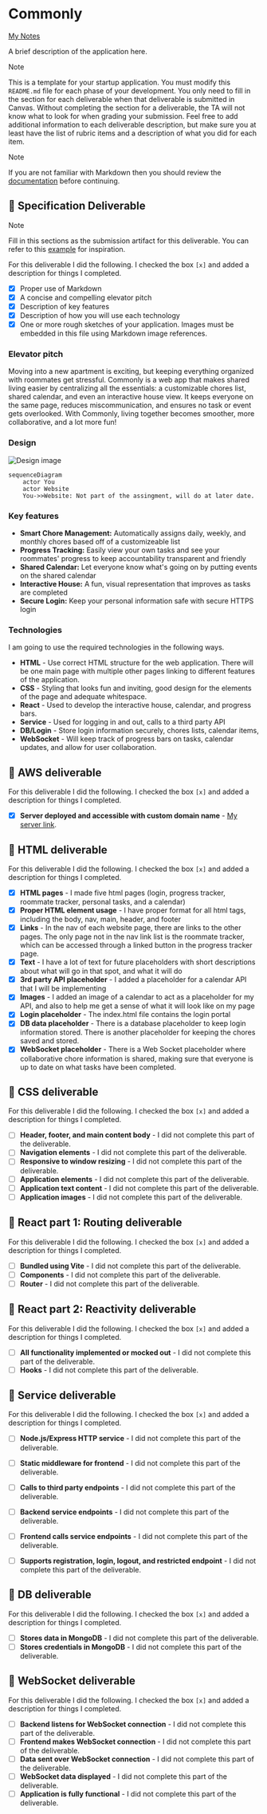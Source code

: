# Commonly

[My Notes](notes.md)

A brief description of the application here. 

> [!NOTE]
>  This is a template for your startup application. You must modify this `README.md` file for each phase of your development. You only need to fill in the section for each deliverable when that deliverable is submitted in Canvas. Without completing the section for a deliverable, the TA will not know what to look for when grading your submission. Feel free to add additional information to each deliverable description, but make sure you at least have the list of rubric items and a description of what you did for each item.

> [!NOTE]
>  If you are not familiar with Markdown then you should review the [documentation](https://docs.github.com/en/get-started/writing-on-github/getting-started-with-writing-and-formatting-on-github/basic-writing-and-formatting-syntax) before continuing.

## 🚀 Specification Deliverable

> [!NOTE]
>  Fill in this sections as the submission artifact for this deliverable. You can refer to this [example](https://github.com/webprogramming260/startup-example/blob/main/README.md) for inspiration.

For this deliverable I did the following. I checked the box `[x]` and added a description for things I completed.

- [x] Proper use of Markdown
- [x] A concise and compelling elevator pitch
- [x] Description of key features
- [x] Description of how you will use each technology
- [x] One or more rough sketches of your application. Images must be embedded in this file using Markdown image references.

### Elevator pitch

Moving into a new apartment is exciting, but keeping everything organized with roommates get stressful. Commonly is a web app that makes shared living easier by centralizing all the essentials: a customizable chores list, shared calendar, and even an interactive house view. It keeps everyone on the same page, reduces miscommunication, and ensures no task or event gets overlooked. With Commonly, living together becomes smoother, more collaborative, and a lot more fun!

### Design

![Design image](web_plan.JPG)

```mermaid
sequenceDiagram
    actor You
    actor Website
    You->>Website: Not part of the assingment, will do at later date.
```

### Key features

- **Smart Chore Management:** Automatically assigns daily, weekly, and monthly chores based off of a customizeable list
- **Progress Tracking:** Easily view your own tasks and see your roommates' progress to keep accountability transparent and friendly
- **Shared Calendar:** Let everyone know what's going on by putting events on the shared calendar
- **Interactive House:** A fun, visual representation that improves as tasks are completed
- **Secure Login:** Keep your personal information safe with secure HTTPS login

### Technologies

I am going to use the required technologies in the following ways.

- **HTML** - Use correct HTML structure for the web application. There will be one main page with multiple other pages linking to different features of the application. 
- **CSS** - Styling that looks fun and inviting, good design for the elements of the page and adequate whitespace.
- **React** - Used to develop the interactive house, calendar, and progress bars. 
- **Service** - Used for logging in and out, calls to a third party API
- **DB/Login** - Store login information securely, chores lists, calendar items, 
- **WebSocket** - Will keep track of progress bars on tasks, calendar updates, and allow for user collaboration.

## 🚀 AWS deliverable

For this deliverable I did the following. I checked the box `[x]` and added a description for things I completed.

- [x] **Server deployed and accessible with custom domain name** - [My server link](https://whitneystirling.com).

## 🚀 HTML deliverable

For this deliverable I did the following. I checked the box `[x]` and added a description for things I completed.

- [x] **HTML pages** - I made five html pages (login, progress tracker, roommate tracker, personal tasks, and a calendar)
- [x] **Proper HTML element usage** - I have proper format for all html tags, including the body, nav, main, header, and footer
- [x] **Links** - In the nav of each website page, there are links to the other pages. The only page not in the nav link list is the roommate tracker, which can be accessed through a linked button in the progress tracker page. 
- [x] **Text** - I have a lot of text for future placeholders with short descriptions about what will go in that spot, and what it will do
- [x] **3rd party API placeholder** - I added a placeholder for a calendar API that I will be implementing
- [x] **Images** - I added an image of a calendar to act as a placeholder for my API, and also to help me get a sense of what it will look like on my page
- [x] **Login placeholder** - The index.html file contains the login portal
- [x] **DB data placeholder** - There is a database placeholder to keep login information stored. There is another placeholder for keeping the chores saved and stored.
- [x] **WebSocket placeholder** - There is a Web Socket placeholder where collaborative chore information is shared, making sure that everyone is up to date on what tasks have been completed. 

## 🚀 CSS deliverable

For this deliverable I did the following. I checked the box `[x]` and added a description for things I completed.

- [ ] **Header, footer, and main content body** - I did not complete this part of the deliverable.
- [ ] **Navigation elements** - I did not complete this part of the deliverable.
- [ ] **Responsive to window resizing** - I did not complete this part of the deliverable.
- [ ] **Application elements** - I did not complete this part of the deliverable.
- [ ] **Application text content** - I did not complete this part of the deliverable.
- [ ] **Application images** - I did not complete this part of the deliverable.

## 🚀 React part 1: Routing deliverable

For this deliverable I did the following. I checked the box `[x]` and added a description for things I completed.

- [ ] **Bundled using Vite** - I did not complete this part of the deliverable.
- [ ] **Components** - I did not complete this part of the deliverable.
- [ ] **Router** - I did not complete this part of the deliverable.

## 🚀 React part 2: Reactivity deliverable

For this deliverable I did the following. I checked the box `[x]` and added a description for things I completed.

- [ ] **All functionality implemented or mocked out** - I did not complete this part of the deliverable.
- [ ] **Hooks** - I did not complete this part of the deliverable.

## 🚀 Service deliverable

For this deliverable I did the following. I checked the box `[x]` and added a description for things I completed.

- [ ] **Node.js/Express HTTP service** - I did not complete this part of the deliverable.
- [ ] **Static middleware for frontend** - I did not complete this part of the deliverable.
- [ ] **Calls to third party endpoints** - I did not complete this part of the deliverable.
- [ ] **Backend service endpoints** - I did not complete this part of the deliverable.
- [ ] **Frontend calls service endpoints** - I did not complete this part of the deliverable.
- [ ] **Supports registration, login, logout, and restricted endpoint** - I did not complete this part of the deliverable.


## 🚀 DB deliverable

For this deliverable I did the following. I checked the box `[x]` and added a description for things I completed.

- [ ] **Stores data in MongoDB** - I did not complete this part of the deliverable.
- [ ] **Stores credentials in MongoDB** - I did not complete this part of the deliverable.

## 🚀 WebSocket deliverable

For this deliverable I did the following. I checked the box `[x]` and added a description for things I completed.

- [ ] **Backend listens for WebSocket connection** - I did not complete this part of the deliverable.
- [ ] **Frontend makes WebSocket connection** - I did not complete this part of the deliverable.
- [ ] **Data sent over WebSocket connection** - I did not complete this part of the deliverable.
- [ ] **WebSocket data displayed** - I did not complete this part of the deliverable.
- [ ] **Application is fully functional** - I did not complete this part of the deliverable.

